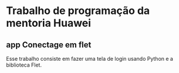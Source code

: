 # Trabalho de programação da mentoria Huawei
## app Conectage em flet
Esse trabalho consiste em fazer uma tela de login usando Python e a biblioteca Flet.
